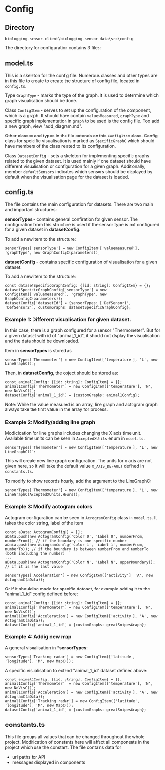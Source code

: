 # Config 

## Directory
```
biologging-sensor-client\biologging-sensor-data\src\config

```

The directory for configuration contains 3 files:
## model.ts
This is a skeleton for the config file. Numerous classes and other types are in this file to create to create the structure of config file, located in `config.ts`. 

Type `GraphType` - marks the type of the graph. It is used to determine which graph visualisation should be done. 

Class `ConfigItem` - serves to set up the configuration of the component, which is a graph. It should have contain `valuesMeasured`, `graphType` and specific graph implementation in `graph` to be used is the config file. Too add a new graph, view "add_diagram.md". 

Other classes and types in the file extends on this `ConfigItem` class. Config class for speicific visualisation is marked as `SpecificGraphC` which should have members of the class related to its configuration. 

Class `DatasetConfig` - sets a skeleton for implementing specific graphs related to the given dataset. It is used mainly if one dataset should have different visualisation or configuration for a given graph. Additionally, member `defaultSensors` indicates which sensors should be displayed by default when the visualisation page for the dataset is loaded. 


## config.ts
The file contains the main configuration for datasets. There are two main and important structures:

**sensorTypes** - contains general confiration for given sensor. The configuration from this structure is used if the sensor type is not configured for a given dataset in **datasetConfig**.

To add a new item to the structure:
```
sensorTypes['sensorType'] = new ConfigItem(['valuemeasured'], 'graphType', new GraphConfigC(parameters));
```


**datasetConfig** - contains specific configuration of visualisation for a given dataset.  

To add a new item to the structure: 
```
const datasetSpecificGraphConfig: {[id: string]: ConfigItem} = {};
datasetSpecificGraphConfig['sensorType'] = new ConfigItem(['valuemeasured'], 'graphType', new GraphConfigC(parameters));
datasetConfig['datasetId'] = {sensorTypes: ['DefSensor1', 'DefSensor2'], customGraphs: datasetSpecificGraphConfig};
```

### Example 1: Different visualisation for given dataset.
In this case, there is a graph configured for a sensor "Thermometer". But for a given dataset with id of "animal_1_id", it should not dsplay the visualisation and the data should be downloaded.

Item in **sensorTypes** is stored as
```
sensorTypes['Thermometer'] = new ConfigItem(['temperature'], 'L', new LineGraphC());
```

Then, in **datasetConfig**, the object should be stored as:
```
const animal1Config: {[id: string]: ConfigItem} = {};
animal1Config['Thermometer'] = new ConfigItem(['temperature'], 'N', new NoVisC());
datasetConfig['animal_1_id'] = {customGraphs: animal1Config};
```

Note: While the value measured is an array, line graph and actogram graph always take the first value in the array for process. 


### Example 2: Modify/adding line graph
Modicication for line graphs includes changing the X axis time unit. Available time units can be seen in `AcceptedXUnits` enum in `model.ts`.

```
sensorTypes['Thermometer'] = new ConfigItem(['temperature'], 'L', new LineGraphC());
```

This will create new line graph configuration. The units for x axis are not given here, so it will take the default value `X_AXIS_DEFAULT` defined in `constants.ts`.

To modify to show records hourly, add the argument to the LineGraphC:
```
sensorTypes['Thermometer'] = new ConfigItem(['temperature'], 'L', new LineGraphC(AcceptedXUnits.Hours));
```

### Example 3: Modify actogram colors
Actogram configuration can be seen in `AcrogramConfig` class in `model.ts`. It takes the color string, label of the item
```
const aData: ActogramConfig[] = [];
aData.push(new ActogramConfig('Color 0', 'Label 0', numberFrom, numberFrom)); // if the boundary is one specific number
aData.push(new ActogramConfig('Color 1', 'Label 1', numberFrom, numberTo)); // if the boundary is between numberFrom and numberTo (both including the number)
...
aData.push(new ActogramConfig('Color N', 'Label N', upperBoundary)); // if it is the last value

sensorTypes['Acceleration'] = new ConfigItem(['activity'], 'A', new ActogramC(aData));
```

Or if it should be made for specific dataset, for example adding it to the "animal_1_id" config defined before:
```
const animal1Config: {[id: string]: ConfigItem} = {};
animal1Config['Thermometer'] = new ConfigItem(['temperature'], 'N', new NoVisC());
animal1Config['Acceleration'] = new ConfigItem(['activity'], 'A', new ActogramC(aData));
datasetConfig['animal_1_id'] = {customGraphs: greatSnipesGraph};
```

### Example 4: Addig new map
A general visualisation in ***sensorTypes**:
```
sensorTypes['Tracking radar'] = new ConfigItem(['latitude', 'longitude'], 'M', new MapC());
```

A specific visualisation to extend "animal_1_id" dataset defined above:
```
const animal1Config: {[id: string]: ConfigItem} = {};
animal1Config['Thermometer'] = new ConfigItem(['temperature'], 'N', new NoVisC());
animal1Config['Acceleration'] = new ConfigItem(['activity'], 'A', new ActogramC(aData));
animal1Config['Tracking radar'] = new ConfigItem(['latitude', 'longitude'], 'M', new MapC());
datasetConfig['animal_1_id'] = {customGraphs: greatSnipesGraph};
```


## constants.ts
This file groups all values that can be changed throughout the whole project. Modification of constants here will affect all components in the project which use the constant. The file contains data for 
- url paths for API
- messages displayed in components
